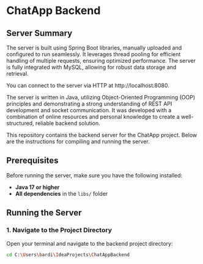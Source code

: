 # ChatApp Backend

## Server Summary

The server is built using Spring Boot libraries, manually uploaded and configured to run seamlessly. 
It leverages thread pooling for efficient handling of multiple requests, ensuring optimized performance. 
The server is fully integrated with MySQL, allowing for robust data storage and retrieval.

You can connect to the server via HTTP at http://localhost:8080.

The server is written in Java, 
utilizing Object-Oriented Programming (OOP) principles and demonstrating a strong understanding of REST API development and socket communication.
It was developed with a combination of online resources and personal knowledge to create a well-structured,
reliable backend solution.




This repository contains the backend server for the ChatApp project. Below are the instructions for compiling and running the server.

## Prerequisites

Before running the server, make sure you have the following installed:
- **Java 17 or higher**
- **All dependencies** in the `libs/` folder

## Running the Server

### 1. Navigate to the Project Directory

Open your terminal and navigate to the backend project directory:

```bash
cd C:\Users\bardi\IdeaProjects\ChatAppBackend
